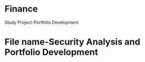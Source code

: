# Finance
Study Project-Portfolio Development
# File name-Security Analysis and Portfolio Development
